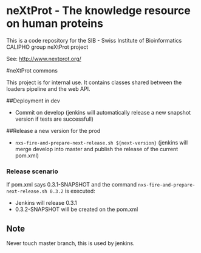 # neXtProt - The knowledge resource on human proteins

This is a code repository for the SIB - Swiss Institute of Bioinformatics CALIPHO group neXtProt project

See: http://www.nextprot.org/

#neXtProt commons

This project is for internal use.
It contains classes shared between the loaders pipeline and the web API.

##Deployment in dev
* Commit on develop (jenkins will automatically release a new snapshot version if tests are successfull)

##Release a new version for the prod
* `nxs-fire-and-prepare-next-release.sh ${next-version}` (jenkins will merge develop into master and publish the release of the current pom.xml) 
 
### Release scenario
If pom.xml says 0.3.1-SNAPSHOT and the command `nxs-fire-and-prepare-next-release.sh 0.3.2` is executed:
* Jenkins will release 0.3.1
* 0.3.2-SNAPSHOT will be created on the pom.xml 


## Note 
Never touch master branch, this is used by jenkins.
